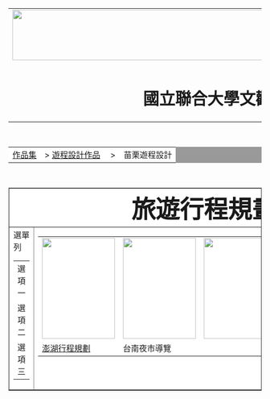 <html>
<head><meta charset="UTF-8"></head>
<body>
<center>
<div id="head">
<table width="1000"border="0"cellpadding="0"cellspacing="0">
<tr>
      <td><img src="title.jpg"width="1000"height="100"</td>
      
</tr>

<tr>
       <td align="center"><h1>國立聯合大學文觀系黃煊凱的網站</h1></td>
</tr>
</table>  
</div>


<div id="nav1"><br>
<table width="1000"border="0"cellpadding="0"cellspacing="1"bgcolor="#999999">
<tr>
      <td bgcolor="#FFFFFF"><a href="index.htm">作品集<a>　>
<a href="index.htm">遊程設計作品</a>
　>　苗栗遊程設計
</td>      
</tr>
</table>  
</div>

<div id="cont"></br>
<table width="1000"border="1"cellpadding="0"cellspacing="1"bgcolor="#999999">
<tr>
<td align="center"bgcolor="#FFFFFF" colspan="2" valign="center" ><font size="36"><b>旅遊行程規畫作品</b></font></td>
</tr>

<tr>
<td width="191" bgcolor="#FFFFFF" valign="top" >
<table width="181" cellpadding="0"cellspacing="1">
<tr>選單列
<td width="171">選項一</td>
<tr>
<tr>
<td width="171">選項二</td>
<tr>
<tr>
<td width="171">選項三</td>
<tr>
<tr>
</table>
</td>
<td width="806" bgcolor="#FFFFFF" valign="top" >
<table width="800" cellpadding="0"cellspacing="1">
<tr>
<td ><img src="https://img.ruten.com.tw/s1/8/04/85/21520393741445_337.jpg" width="145" height="200"></td>
<td ><img src="https://img.ruten.com.tw/s1/8/04/85/21520393741445_337.jpg" width="145" height="200"></td>
<td ><img src="https://img.ruten.com.tw/s1/8/04/85/21520393741445_337.jpg" width="145" height="200"></td>
<td ><img src="https://img.ruten.com.tw/s1/8/04/85/21520393741445_337.jpg" width="145" height="200"></td>
<td ><img src="https://img.ruten.com.tw/s1/8/04/85/21520393741445_337.jpg" width="145" height="200"></td>
</tr>

<tr>
<td ><a href="http://www.nuu.edu.tw" target="_blank">澎湖行程規劃</a></td>
<td >台南夜市導覽</td>
<td ></td>
<td ></td>
<td ></td>
<tr>

</table>
</td>

</tr>

</table>
</div>



</body>
</html>
